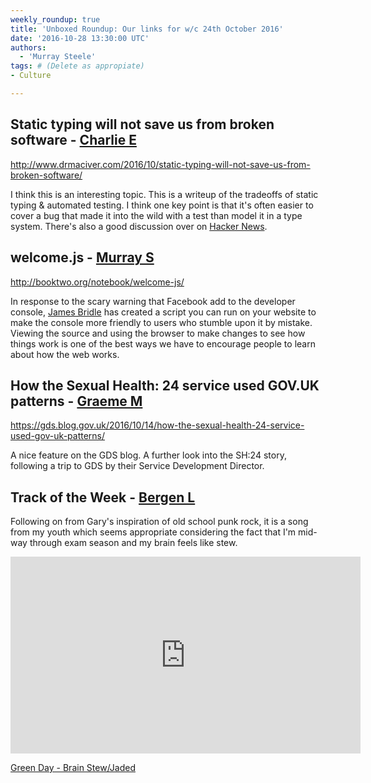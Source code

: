 ```yaml
---
weekly_roundup: true
title: 'Unboxed Roundup: Our links for w/c 24th October 2016'
date: '2016-10-28 13:30:00 UTC'
authors:
  - 'Murray Steele'
tags: # (Delete as appropiate)
- Culture

---
```


## Static typing will not save us from broken software - [Charlie E](/people#charlie-egan)

http://www.drmaciver.com/2016/10/static-typing-will-not-save-us-from-broken-software/

I think this is an interesting topic. This is a writeup of the tradeoffs of
static typing & automated testing. I think one key point is that it's often
easier to cover a bug that made it into the wild with a test than model it
in a type system. There's also a good discussion over on [Hacker
News](https://news.ycombinator.com/item?id=12774024).

## welcome.js - [Murray S](/people#murray-steele)

http://booktwo.org/notebook/welcome-js/

In response to the scary warning that Facebook add to the developer console,
[James Bridle](http://booktwo.org/) has created a script you can run on your
website to make the console more friendly to users who stumble upon it by
mistake.  Viewing the source and using the browser to make changes to see how
things work is one of the best ways we have to encourage people to learn about
how the web works.

## How the Sexual Health: 24 service used GOV.UK patterns - [Graeme M](/people#graeme-mccubbin)

https://gds.blog.gov.uk/2016/10/14/how-the-sexual-health-24-service-used-gov-uk-patterns/

A nice feature on the GDS blog. A further look into the SH:24 story, following
a trip to GDS by their Service Development Director.

## Track of the Week - [Bergen L](/people#bergen-larsen)

Following on from Gary's inspiration of old school punk rock, it is a song from my youth which seems appropriate considering the fact that I'm mid-way through exam season and my brain feels like stew.

<iframe width="560" height="315" src="https://www.youtube.com/embed/UNq9gmY_Oz4" frameborder="0" allowfullscreen></iframe>

[Green Day - Brain Stew/Jaded](https://www.youtube.com/watch?v=UNq9gmY_Oz4)
